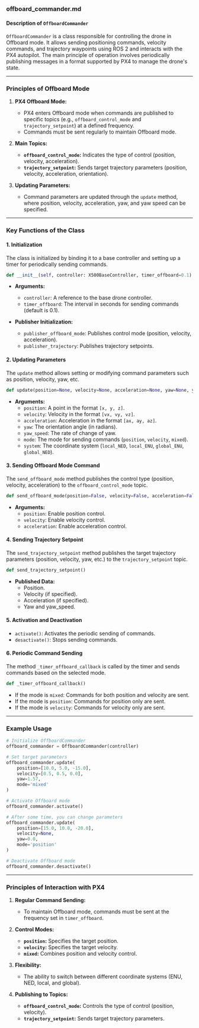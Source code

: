 ### offboard_commander.md

#### **Description of `OffboardCommander`**

`OffboardCommander` is a class responsible for controlling the drone in Offboard mode. It allows sending positioning commands, velocity commands, and trajectory waypoints using ROS 2 and interacts with the PX4 autopilot. The main principle of operation involves periodically publishing messages in a format supported by PX4 to manage the drone's state.

---

### **Principles of Offboard Mode**

1. **PX4 Offboard Mode:**
   - PX4 enters Offboard mode when commands are published to specific topics (e.g., `offboard_control_mode` and `trajectory_setpoint`) at a defined frequency.
   - Commands must be sent regularly to maintain Offboard mode.

2. **Main Topics:**
   - **`offboard_control_mode`:** Indicates the type of control (position, velocity, acceleration).
   - **`trajectory_setpoint`:** Sends target trajectory parameters (position, velocity, acceleration, orientation).

3. **Updating Parameters:**
   - Command parameters are updated through the `update` method, where position, velocity, acceleration, yaw, and yaw speed can be specified.

---

### **Key Functions of the Class**

#### **1. Initialization**
The class is initialized by binding it to a base controller and setting up a timer for periodically sending commands.
```python
def __init__(self, controller: X500BaseController, timer_offboard=0.1)
```

- **Arguments:**
  - `controller`: A reference to the base drone controller.
  - `timer_offboard`: The interval in seconds for sending commands (default is 0.1).

- **Publisher Initialization:**
  - `publisher_offboard_mode`: Publishes control mode (position, velocity, acceleration).
  - `publisher_trajectory`: Publishes trajectory setpoints.

#### **2. Updating Parameters**
The `update` method allows setting or modifying command parameters such as position, velocity, yaw, etc.
```python
def update(position=None, velocity=None, acceleration=None, yaw=None, yaw_speed=None, mode=None, system='global_ENU')
```

- **Arguments:**
  - `position`: A point in the format `[x, y, z]`.
  - `velocity`: Velocity in the format `[vx, vy, vz]`.
  - `acceleration`: Acceleration in the format `[ax, ay, az]`.
  - `yaw`: The orientation angle (in radians).
  - `yaw_speed`: The rate of change of yaw.
  - `mode`: The mode for sending commands (`position`, `velocity`, `mixed`).
  - `system`: The coordinate system (`local_NED`, `local_ENU`, `global_ENU`, `global_NED`).

#### **3. Sending Offboard Mode Command**
The `send_offboard_mode` method publishes the control type (position, velocity, acceleration) to the `offboard_control_mode` topic.
```python
def send_offboard_mode(position=False, velocity=False, acceleration=False)
```

- **Arguments:**
  - `position`: Enable position control.
  - `velocity`: Enable velocity control.
  - `acceleration`: Enable acceleration control.

#### **4. Sending Trajectory Setpoint**
The `send_trajectory_setpoint` method publishes the target trajectory parameters (position, velocity, yaw, etc.) to the `trajectory_setpoint` topic.
```python
def send_trajectory_setpoint()
```

- **Published Data:**
  - Position.
  - Velocity (if specified).
  - Acceleration (if specified).
  - Yaw and yaw_speed.

#### **5. Activation and Deactivation**
- `activate()`: Activates the periodic sending of commands.
- `desactivate()`: Stops sending commands.

#### **6. Periodic Command Sending**
The method `_timer_offboard_callback` is called by the timer and sends commands based on the selected mode.
```python
def _timer_offboard_callback()
```

- If the mode is `mixed`: Commands for both position and velocity are sent.
- If the mode is `position`: Commands for position only are sent.
- If the mode is `velocity`: Commands for velocity only are sent.

---

### **Example Usage**

```python
# Initialize OffboardCommander
offboard_commander = OffboardCommander(controller)

# Set target parameters
offboard_commander.update(
    position=[10.0, 5.0, -15.0],
    velocity=[0.5, 0.5, 0.0],
    yaw=1.57,
    mode='mixed'
)

# Activate Offboard mode
offboard_commander.activate()

# After some time, you can change parameters
offboard_commander.update(
    position=[15.0, 10.0, -20.0],
    velocity=None,
    yaw=0.0,
    mode='position'
)

# Deactivate Offboard mode
offboard_commander.desactivate()
```

---

### **Principles of Interaction with PX4**

1. **Regular Command Sending:**
   - To maintain Offboard mode, commands must be sent at the frequency set in `timer_offboard`.

2. **Control Modes:**
   - **`position`:** Specifies the target position.
   - **`velocity`:** Specifies the target velocity.
   - **`mixed`:** Combines position and velocity control.

3. **Flexibility:**
   - The ability to switch between different coordinate systems (ENU, NED, local, and global).

4. **Publishing to Topics:**
   - **`offboard_control_mode`:** Controls the type of control (position, velocity).
   - **`trajectory_setpoint`:** Sends target trajectory parameters.